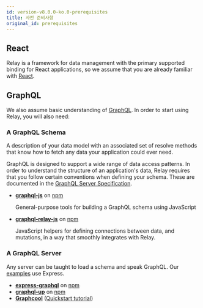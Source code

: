 ```yaml
---
id: version-v8.0.0-ko.0-prerequisites
title: 사전 준비사항
original_id: prerequisites
---
```


## React

Relay is a framework for data management with the primary supported binding for React applications, so we assume that you are already familiar with [React](https://reactjs.org/).

## GraphQL

We also assume basic understanding of [GraphQL](http://graphql.org/learn/). In order to start using Relay, you will also need:

### A GraphQL Schema

A description of your data model with an associated set of resolve methods that know how to fetch any data your application could ever need.

GraphQL is designed to support a wide range of data access patterns. In order to understand the structure of an application's data, Relay requires that you follow certain conventions when defining your schema. These are documented in the [GraphQL Server Specification](graphql-server-specification.html).

- **[graphql-js](https://github.com/graphql/graphql-js)** on [npm](https://www.npmjs.com/package/graphql)

  General-purpose tools for building a GraphQL schema using JavaScript

- **[graphql-relay-js](https://github.com/graphql/graphql-relay-js)** on [npm](https://www.npmjs.com/package/graphql-relay)

  JavaScript helpers for defining connections between data, and mutations, in a way that smoothly integrates with Relay.

### A GraphQL Server

Any server can be taught to load a schema and speak GraphQL. Our [examples](https://github.com/relayjs/relay-examples) use Express.

- **[express-graphql](https://github.com/graphql/express-graphql)** on [npm](https://www.npmjs.com/package/express-graphql)
- **[graphql-up](https://github.com/graphcool/graphql-up)** on [npm](https://www.npmjs.com/package/graphql-up)
- **[Graphcool](https://www.graph.cool/)** ([Quickstart tutorial](https://www.graph.cool/docs/quickstart/))
